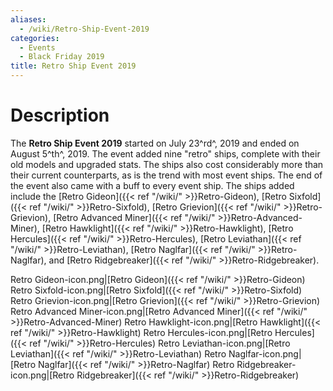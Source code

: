 ```yaml
---
aliases:
  - /wiki/Retro-Ship-Event-2019
categories:
  - Events
  - Black Friday 2019
title: Retro Ship Event 2019
---
```


<div class="TDiv">

# Description

The **Retro Ship Event 2019** started on July 23^rd^, 2019 and ended on August 5^th^, 2019. The event added nine "retro" ships, complete with their old models and upgraded stats. The ships also cost considerably more than their current counterparts, as is the trend with most event ships. The end of the event also came with a buff to every event ship. The ships added include the [Retro Gideon]({{< ref "/wiki/" >}}Retro-Gideon), [Retro Sixfold]({{< ref "/wiki/" >}}Retro-Sixfold), [Retro Grievion]({{< ref "/wiki/" >}}Retro-Grievion), [Retro Advanced Miner]({{< ref "/wiki/" >}}Retro-Advanced-Miner), [Retro Hawklight]({{< ref "/wiki/" >}}Retro-Hawklight), [Retro Hercules]({{< ref "/wiki/" >}}Retro-Hercules), [Retro Leviathan]({{< ref "/wiki/" >}}Retro-Leviathan), [Retro Naglfar]({{< ref "/wiki/" >}}Retro-Naglfar), and [Retro Ridgebreaker]({{< ref "/wiki/" >}}Retro-Ridgebreaker).

Retro Gideon-icon.png|[Retro Gideon]({{< ref "/wiki/" >}}Retro-Gideon) Retro Sixfold-icon.png|[Retro Sixfold]({{< ref "/wiki/" >}}Retro-Sixfold) Retro Grievion-icon.png|[Retro Grievion]({{< ref "/wiki/" >}}Retro-Grievion) Retro Advanced Miner-icon.png|[Retro Advanced Miner]({{< ref "/wiki/" >}}Retro-Advanced-Miner) Retro Hawklight-icon.png|[Retro Hawklight]({{< ref "/wiki/" >}}Retro-Hawklight) Retro Hercules-icon.png|[Retro Hercules]({{< ref "/wiki/" >}}Retro-Hercules) Retro Leviathan-icon.png|[Retro Leviathan]({{< ref "/wiki/" >}}Retro-Leviathan) Retro Naglfar-icon.png|[Retro Naglfar]({{< ref "/wiki/" >}}Retro-Naglfar) Retro Ridgebreaker-icon.png|[Retro Ridgebreaker]({{< ref "/wiki/" >}}Retro-Ridgebreaker)

</div>
